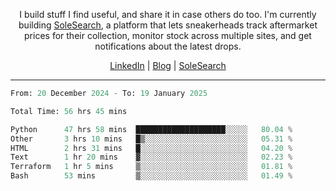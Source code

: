 <p align="center">I build stuff I find useful, and share it in case others do too. I'm currently building <a href="https://solesearch.io">SoleSearch</a>, a platform that lets sneakerheads track aftermarket prices for their collection, monitor stock across multiple sites, and get notifications about the latest drops.</p>
<p align="center">
  <a href="https://www.linkedin.com/in/peter-rauscher">LinkedIn</a>
  |
  <a href="https://peterrauscher.com">Blog</a>
  |
  <a href="https://solesearch.io">SoleSearch</a>
</p>
<hr/>
<!--START_SECTION:waka-->

```python
From: 20 December 2024 - To: 19 January 2025

Total Time: 56 hrs 45 mins

Python      47 hrs 58 mins  ████████████████████░░░░░   80.04 %
Other       3 hrs 10 mins   █▒░░░░░░░░░░░░░░░░░░░░░░░   05.31 %
HTML        2 hrs 31 mins   █░░░░░░░░░░░░░░░░░░░░░░░░   04.20 %
Text        1 hr 20 mins    ▓░░░░░░░░░░░░░░░░░░░░░░░░   02.23 %
Terraform   1 hr 5 mins     ▒░░░░░░░░░░░░░░░░░░░░░░░░   01.81 %
Bash        53 mins         ▒░░░░░░░░░░░░░░░░░░░░░░░░   01.49 %
```

<!--END_SECTION:waka-->
